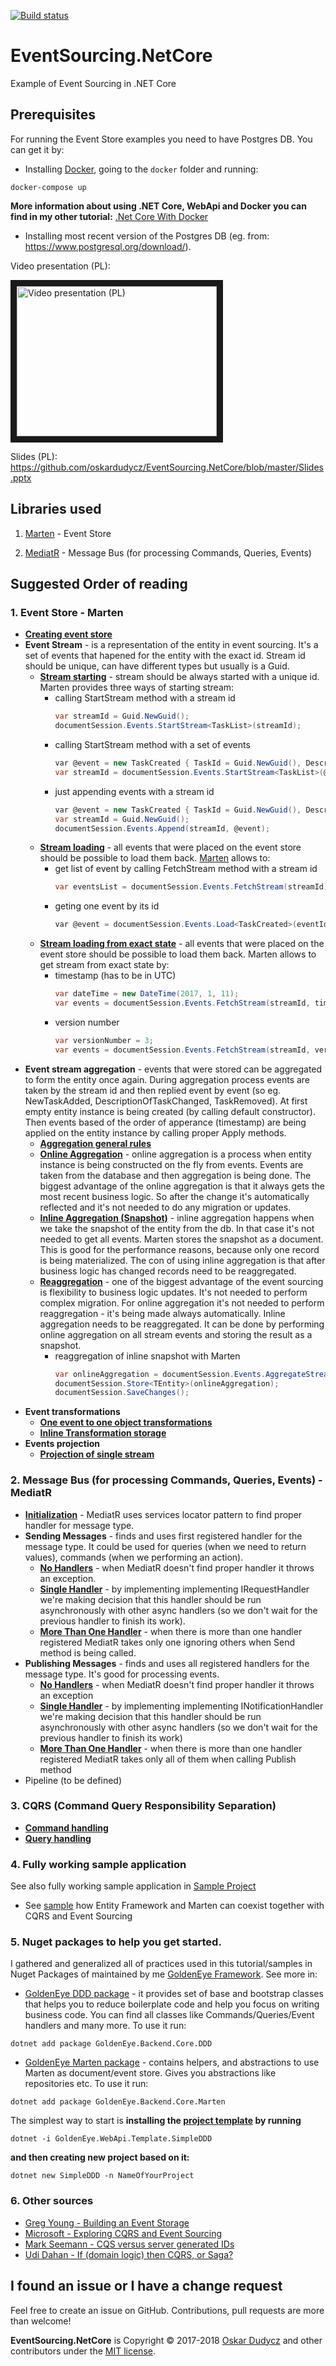 [![Build status](https://ci.appveyor.com/api/projects/status/8gb320jrp40el9ye?svg=true)](https://ci.appveyor.com/project/oskardudycz/eventsourcing-netcore)

# EventSourcing.NetCore
Example of Event Sourcing in .NET Core

## Prerequisites

For running the Event Store examples you need to have Postgres DB. You can get it by:
* Installing [Docker](https://store.docker.com/search?type=edition&offering=community), going to the `docker` folder and running:
```
docker-compose up
```

**More information about using .NET Core, WebApi and Docker you can find in my other tutorial:** [.Net Core With Docker](https://github.com/oskardudycz/NetCoreWithDocker)

* Installing most recent version of the Postgres DB (eg. from: <https://www.postgresql.org/download/>). 



Video presentation (PL): 

<a href="https://www.youtube.com/watch?feature=player_embedded&v=i1XDr9km0RY" target="_blank"><img src="https://img.youtube.com/vi/i1XDr9km0RY/0.jpg" alt="Video presentation (PL)" width="320" height="240" border="10" /></a>

Slides (PL):  
<https://github.com/oskardudycz/EventSourcing.NetCore/blob/master/Slides.pptx>

## Libraries used
1. [Marten](https://github.com/JasperFx/marten) - Event Store

2. [MediatR](https://github.com/jbogard/MediatR) - Message Bus (for processing Commands, Queries, Events)

## Suggested Order of reading
### 1. Event Store - Marten
  * **[Creating event store](https://github.com/oskardudycz/EventSourcing.NetCore/blob/master/Marten.Integration.Tests/General/StoreInitializationTests.cs)**
  * **Event Stream** - is a representation of the entity in event sourcing. It's a set of events that hapened for the entity with the exact id. Stream id should be unique, can have different types but usually is a Guid.
    * **[Stream starting](https://github.com/oskardudycz/EventSourcing.NetCore/blob/master/Marten.Integration.Tests/EventStore/Stream/StreamStarting.cs)** - stream should be always started with a unique id. Marten provides three ways of starting stream:  
      * calling StartStream method with a stream id  
         ```csharp
         var streamId = Guid.NewGuid();
         documentSession.Events.StartStream<TaskList>(streamId);
         ```  
      * calling StartStream method with a set of events  
         ```csharp
         var @event = new TaskCreated { TaskId = Guid.NewGuid(), Description = "Description" };
         var streamId = documentSession.Events.StartStream<TaskList>(@event);
         ```  
      * just appending events with a stream id
         ```csharp
         var @event = new TaskCreated { TaskId = Guid.NewGuid(), Description = "Description" };
         var streamId = Guid.NewGuid();
         documentSession.Events.Append(streamId, @event);
         ```  
    * **[Stream loading](https://github.com/oskardudycz/EventSourcing.NetCore/blob/master/Marten.Integration.Tests/EventStore/Stream/StreamLoading.cs)** - all events that were placed on the event store should be possible to load them back. [Marten](https://github.com/JasperFx/marten) allows to:
      * get list of event by calling FetchStream method with a stream id  
         ```csharp
         var eventsList = documentSession.Events.FetchStream(streamId);
         ```  
      * geting one event by its id  
         ```csharp
         var @event = documentSession.Events.Load<TaskCreated>(eventId);
         ```  
    * **[Stream loading from exact state](https://github.com/oskardudycz/EventSourcing.NetCore/blob/master/Marten.Integration.Tests/EventStore/Stream/StreamLoadingFromExactState.cs)** - all events that were placed on the event store should be possible to load them back. Marten allows to get stream from exact state by:
      * timestamp (has to be in UTC)
         ```csharp
         var dateTime = new DateTime(2017, 1, 11);
         var events = documentSession.Events.FetchStream(streamId, timestamp: dateTime);
         ```  
      * version number
         ```csharp
         var versionNumber = 3;
         var events = documentSession.Events.FetchStream(streamId, version: versionNumber);
         ```  
  * **Event stream aggregation** - events that were stored can be aggregated to form the entity once again. During aggregation process events are taken by the stream id and then replied event by event (so eg. NewTaskAdded, DescriptionOfTaskChanged, TaskRemoved). At first empty entity instance is being created (by calling default constructor). Then events based of the order of apperance (timestamp) are being applied on the entity instance by calling proper Apply methods.
    * **[Aggregation general rules](https://github.com/oskardudycz/EventSourcing.NetCore/blob/master/Marten.Integration.Tests/EventStore/Aggregate/AggregationRules.cs)**
    * **[Online Aggregation](https://github.com/oskardudycz/EventSourcing.NetCore/blob/master/Marten.Integration.Tests/EventStore/Aggregate/EventsAggregation.cs)** - online aggregation is a process when entity instance is being constructed on the fly from events. Events are taken from the database and then aggregation is being done. The biggest advantage of the online aggregation is that it always gets the most recent business logic. So after the change it's automatically reflected and it's not needed to do any migration or updates.
    * **[Inline Aggregation (Snapshot)](https://github.com/oskardudycz/EventSourcing.NetCore/blob/master/Marten.Integration.Tests/EventStore/Aggregate/InlineAggregationStorage.cs)** - inline aggregation happens when we take the snapshot of the entity from the db. In that case it's not needed to get all events. Marten stores the snapshot as a document. This is good for the performance reasons, because only one record is being materialized. The con of using inline aggregation is that after business logic has changed records need to be reaggregated.
    * **[Reaggregation](https://github.com/oskardudycz/EventSourcing.NetCore/blob/master/Marten.Integration.Tests/EventStore/Aggregate/Reaggregation.cs)** - one of the biggest advantage of the event sourcing is flexibility to business logic updates. It's not needed to perform complex migration. For online aggregation it's not needed to perform reaggregation - it's being made always automatically. Inline aggregation needs to be reaggregated. It can be done by performing online aggregation on all stream events and storing the result as a snapshot.
      * reaggregation of inline snapshot with Marten
         ```csharp
         var onlineAggregation = documentSession.Events.AggregateStream<TEntity>(streamId);
         documentSession.Store<TEntity>(onlineAggregation);
         documentSession.SaveChanges();
         ```  
  * **Event transformations**
    * **[One event to one object transformations](https://github.com/oskardudycz/EventSourcing.NetCore/blob/master/Marten.Integration.Tests/EventStore/Transformations/OneToOneEventTransformations.cs)**
    * **[Inline Transformation storage](https://github.com/oskardudycz/EventSourcing.NetCore/blob/master/Marten.Integration.Tests/EventStore/Transformations/InlineTransformationsStorage.cs)**
  * **Events projection**
    * **[Projection of single stream](https://github.com/oskardudycz/EventSourcing.NetCore/blob/master/Marten.Integration.Tests/EventStore/Projections/ViewProjectionsTest.cs)**

### 2. Message Bus (for processing Commands, Queries, Events) - MediatR
  * **[Initialization](https://github.com/oskardudycz/EventSourcing.NetCore/blob/master/MediatR.Tests/Initialization/Initialization.cs)** - MediatR uses services locator pattern to find proper handler for message type.
  * **Sending Messages** - finds and uses first registered handler for the message type. It could be used for queries (when we need to return values), commands (when we performing an action).
    * **[No Handlers](https://github.com/oskardudycz/EventSourcing.NetCore/blob/master/MediatR.Tests/Sending/NoHandlers.cs)** - when MediatR doesn't find proper handler it throws an exception.
    * **[Single Handler](https://github.com/oskardudycz/EventSourcing.NetCore/blob/master/MediatR.Tests/Sending/SingleHandler.cs)** - by implementing implementing IRequestHandler we're making decision that this handler should be run asynchronously with other async handlers (so we don't wait for the previous handler to finish its work).
    * **[More Than One Handler](https://github.com/oskardudycz/EventSourcing.NetCore/blob/master/MediatR.Tests/Sending/MoreThanOneHandler.cs)** - when there is more than one handler registered MediatR takes only one ignoring others when Send method is being called.
  * **Publishing Messages** - finds and uses all registered handlers for the message type. It's good for processing events.
    * **[No Handlers](https://github.com/oskardudycz/EventSourcing.NetCore/blob/master/MediatR.Tests/Publishing/NoHandlers.cs)** - when MediatR doesn't find proper handler it throws an exception
    * **[Single Handler](https://github.com/oskardudycz/EventSourcing.NetCore/blob/master/MediatR.Tests/Publishing/SingleHandler.cs)** - by implementing implementing INotificationHandler we're making decision that this handler should be run asynchronously with other async handlers (so we don't wait for the previous handler to finish its work)
    * **[More Than One Handler](https://github.com/oskardudycz/EventSourcing.NetCore/blob/master/MediatR.Tests/Publishing/MoreThanOneHandler.cs)** - when there is more than one handler registered MediatR takes only all of them when calling Publish method
  * Pipeline (to be defined)
  
### 3. CQRS (Command Query Responsibility Separation)
  * **[Command handling](https://github.com/oskardudycz/EventSourcing.NetCore/blob/master/CQRS.Tests/Commands/Commands.cs)**
  * **[Query handling](https://github.com/oskardudycz/EventSourcing.NetCore/blob/master/CQRS.Tests/Queries/Queries.cs)**

### 4. Fully working sample application
See also fully working sample application in [Sample Project](https://github.com/oskardudycz/EventSourcing.NetCore/tree/master/Sample)
* See [sample](https://github.com/oskardudycz/EventSourcing.NetCore/tree/master/Sample/EventSourcing.Sample.IntegrationTests/Clients/CreateClientTests.cs) how Entity Framework and Marten can coexist together with CQRS and Event Sourcing


### 5. Nuget packages to help you get started.
I gathered and generalized all of practices used in this tutorial/samples in Nuget Packages of maintained by me [GoldenEye Framework](https://github.com/oskardudycz/GoldenEye).
See more in:
  * [GoldenEye DDD package](https://github.com/oskardudycz/GoldenEye/tree/master/src/Core/Backend.Core.DDD) - it provides set of base and bootstrap classes that helps you to reduce boilerplate code and help you focus on writing business code. You can find all classes like Commands/Queries/Event handlers and many more. To use it run:

  `dotnet add package GoldenEye.Backend.Core.DDD`
  * [GoldenEye Marten package](https://github.com/oskardudycz/GoldenEye/tree/master/src/Core/Backend.Core.Marten) - contains helpers, and abstractions to use Marten as document/event store. Gives you abstractions like repositories etc. To use it run:

  `dotnet add package GoldenEye.Backend.Core.Marten`


The simplest way to start is **installing the [project template](https://github.com/oskardudycz/GoldenEye/tree/master/src/Templates/SimpleDDD/content) by running**

`dotnet -i GoldenEye.WebApi.Template.SimpleDDD`

**and then creating new project based on it:**

`dotnet new SimpleDDD -n NameOfYourProject`


### 6. Other sources

* [Greg Young - Building an Event Storage](https://cqrs.wordpress.com/documents/building-event-storage/)
* [Microsoft - Exploring CQRS and Event Sourcing](https://docs.microsoft.com/en-us/previous-versions/msp-n-p/jj554200(v=pandp.10))
* [Mark Seemann - CQS versus server generated IDs](http://blog.ploeh.dk/2014/08/11/cqs-versus-server-generated-ids/)
* [Udi Dahan - If (domain logic) then CQRS, or Saga?](https://www.youtube.com/watch?v=fWU8ZK0Dmxs&app=desktop)


I found an issue or I have a change request
--------------------------------
Feel free to create an issue on GitHub. Contributions, pull requests are more than welcome!

**EventSourcing.NetCore** is Copyright &copy; 2017-2018 [Oskar Dudycz](http://oskar-dudycz.pl) and other contributors under the [MIT license](LICENSE).
